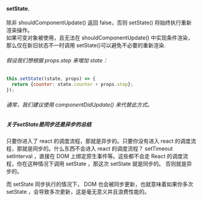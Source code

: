 #### setState.  
除非 shouldComponentUpdate() 返回 false，否则 setState() 将始终执行重新渲染操作。   
如果可变对象被使用，且无法在 shouldComponentUpdate() 中实现条件渲染，那么仅在新旧状态不一时调用 setState()可以避免不必要的重新渲染.    
###### 假设我们想根据 props.step 来增加 state：   
```javascript   
this.setState((state, props) => {
  return {counter: state.counter + props.step};
});   
```   
###### 通常，我们建议使用 componentDidUpdate() 来代替此方式。      
##### 关于setState是同步还是异步的总结    
只要你进入了 react 的调度流程，那就是异步的。只要你没有进入 react 的调度流程，那就是同步的。什么东西不会进入 react 的调度流程？ setTimeout setInterval ，直接在 DOM 上绑定原生事件等。这些都不会走 React 的调度流程，你在这种情况下调用 setState ，那这次 setState 就是同步的。 否则就是异步的。

而 setState 同步执行的情况下， DOM 也会被同步更新，也就意味着如果你多次 setState ，会导致多次更新，这是毫无意义并且浪费性能的。



